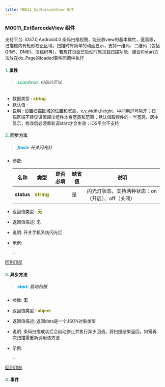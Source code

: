 ```yaml
---
title: M0011_ExtBarcodeView 组件
---
```


### M0011_ExtBarcodeView 组件

 支持平台: iOS7.0,Android4.0
 条码扫描视图，能设置view的基本属性，宽高等，扫描框内有矩形校正区域，扫描时有简单的动画显示，支持一维码、二维码（包括QR码、DM码、汉信码等），若想在页面已启动时就加载扫描功能，建议将start方法放在do_Page的loaded事件回调中执行

#### <font color ='#40A977'>**1.**</font> 属性

>###### <font color ='#42b983'>**scanArea**</font>: 扫描的区域

- 数据类型 : <font color ='#808000'>**string**</font>
- 默认值 : 
- 说明 : 设置扫描区域的位置和宽高，x,y,width,height，中间用逗号隔开；扫描区域不建议设置超出组件本身宽高和范围；默认值取控件的一半宽高，居中显示，修改后必须重新调start才会生效；iOS平台不支持

#### <font color ='#40A977'>**2.**</font> 同步方法

>##### <font color ='#0092db'>**flash**</font>: 开关闪光灯

- 参数:

  名称 | 类型 |是否必填|缺省值|说明
  ---- |-------------  |--------------|--------|------
  **status** |<font color ='#808000'>**string**</font> |  | 是|闪光灯状态，支持两种状态：on（开启）、off（关闭）
- 返回值类型 : <font color ='#808000'>**无**</font>
- 返回值描述: 无
- 说明: 开关手机系统闪光灯
- 示例:

  ```javascript
  ...

  ```

[回到顶部](#top)

#### <font color ='#40A977'>**3.**</font> 异步方法

>##### <font color ='#0092db'>**start**</font>: 启动扫描

- 参数: **无**
- 返回值类型 : <font color ='#808000'>**object**</font>
- 返回值描述: 返回data是一个JSON对象类型
- 说明: 条码扫描成功后会自动停止并执行异步回调，将扫描结果返回，如需再次扫描需重新调用该方法
- 示例:

  ```javascript
  ...

  ```

[回到顶部](#top)


#### <font color ='#40A977'>**4.**</font> 事件


